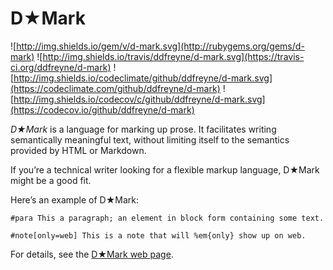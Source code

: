# D★Mark

![http://img.shields.io/gem/v/d-mark.svg](http://rubygems.org/gems/d-mark)
![http://img.shields.io/travis/ddfreyne/d-mark.svg](https://travis-ci.org/ddfreyne/d-mark)
![http://img.shields.io/codeclimate/github/ddfreyne/d-mark.svg](https://codeclimate.com/github/ddfreyne/d-mark)
![http://img.shields.io/codecov/c/github/ddfreyne/d-mark.svg](https://codecov.io/github/ddfreyne/d-mark)

_D★Mark_ is a language for marking up prose. It facilitates writing semantically meaningful text, without limiting itself to the semantics provided by HTML or Markdown.

If you’re a technical writer looking for a flexible markup language, D★Mark might be a good fit.

Here’s an example of D★Mark:

```
#para This a paragraph; an element in block form containing some text.

#note[only=web] This is a note that will %em{only} show up on web.
```

For details, see the [D★Mark web page](http://ddfreyne.github.io/d-mark/).
